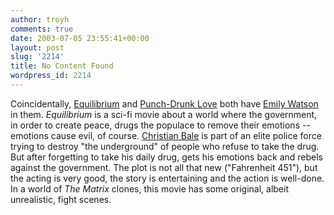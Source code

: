 ```yaml
---
author: troyh
comments: true
date: 2003-07-05 23:55:41+00:00
layout: post
slug: '2214'
title: No Content Found
wordpress_id: 2214
---
```


Coincidentally, [Equilibrium](http://www.rottentomatoes.com/m/Equilibrium-1118792/) and [Punch-Drunk Love](http://www.troyandgay.com/archives/2003/07/001550.php#001550) both have [Emily Watson](http://www.imdb.com/Name?Watson,%20Emily) in them. _Equilibrium_ is a sci-fi movie about a world where the government, in order to create peace, drugs the populace to remove their emotions -- emotions cause evil, of course. [Christian Bale](http://www.imdb.com/Name?Bale,+Christian) is part of an elite police force trying to destroy "the underground" of people who refuse to take the drug. But after forgetting to take his daily drug, gets his emotions back and rebels against the government. The plot is not all that new ("Fahrenheit 451"), but the acting is very good, the story is entertaining and the action is well-done. In a world of _The Matrix_ clones, this movie has some original, albeit unrealistic, fight scenes.
